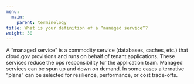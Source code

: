 ```yaml
---
menu:
  main:
    parent: terminology
title: What is your definition of a “managed service”?
weight: 30
---
```


A “managed service” is a commodity service (databases, caches, etc.) that cloud.gov provisions and runs on behalf of tenant applications. These services reduce the ops responsibility for the application team. Managed services can be spun up and down on demand. In some cases alternative “plans” can be selected for resilience, performance, or cost trade-offs.

